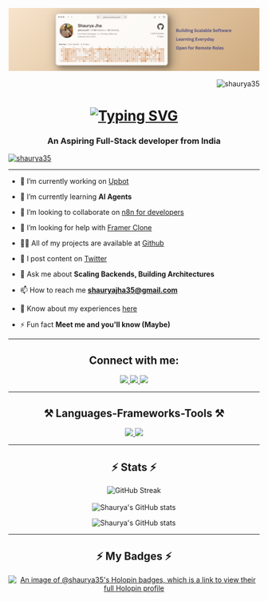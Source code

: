 ![logo](https://github.com/shaurya35/Shaurya35/blob/main/main.png)

<p align="right"> <img src="https://komarev.com/ghpvc/?username=shaurya35&label=Profile%20views&color=0e75b6&style=flat" alt="shaurya35" /> </p>
<h1 align="center">
   <a href="https://git.io/typing-svg"><img src="https://readme-typing-svg.herokuapp.com?font=Righteous&weight=500&size=35&duration=4000&pause=0200&center=true&vCenter=true&random=false&width=500&height=70&lines=Hi+There!%F0%9F%91%8B;I'm+Shaurya;Full+Stack+Developer;Blockchain+Enthusiast;Open+Source+Contributor" alt="Typing SVG" /></a>
</h1>
<h3 align="center">An Aspiring Full-Stack developer from India</h3>

<p align="left"> <a href="https://www.shauryacodes.me/"><img src="https://github-profile-trophy.vercel.app/?username=shaurya35" alt="shaurya35" /></a> </p>
<hr/>

- 🔭 I’m currently working on [Upbot](https://www.upbot.space/)

- 🌱 I’m currently learning **AI Agents**

- 👯 I’m looking to collaborate on [n8n for developers](https://github.com/shaurya35/flowly)

- 🤝 I’m looking for help with [Framer Clone](https://github.com/shaurya35/Viewport-Framer-Clone)

- 👨‍💻 All of my projects are available at [Github](https://github.com/shaurya35)

- 📝 I post content on [Twitter](https://twitter.com/_shaurya35)

- 💬 Ask me about **Scaling Backends, Building Architectures**

- 📫 How to reach me **shauryajha35@gmail.com**

- 📄 Know about my experiences [here](https://twitter.com/_shaurya35)

- ⚡ Fun fact **Meet me and you'll know (Maybe)**
<hr/>

<h2 align="center">Connect with me:</h2>
<p align="center">
<div align="center"> 
  <a href="mailto:shauryajha35@gmail.com">
    <img src="https://img.shields.io/badge/Gmail-333333?style=for-the-badge&logo=gmail&logoColor=red" target="_blank" />
  </a>
  <a href="https://linkedin.com/in/shaurya--jha" target="_blank">
    <img src="https://img.shields.io/badge/LinkedIn-0077B5?style=for-the-badge&logo=linkedin&logoColor=white" target="_blank" />
  </a>
  <a href="https://www.shauryacodes.me/" target="_blank">
     <img src="https://img.shields.io/badge/Portfolio-FF5722?style=for-the-badge&logo=todoist&logoColor=white" target="_blank" /> <!-- sqlite, safari, google-chrome are other good icon options -->
  </a>
</div>
</p>
<hr/>

<h2 align="center">⚒️ Languages-Frameworks-Tools ⚒️</h2>
<p align="center">
  <a href="https://www.shauryacodes.me/" >

<!-- <img src="https://skillicons.dev/icons?i=html,css,javascript,tailwind,react,next,nodejs,express,django,docker,bootstrap,ts,mongodb,postgres,prisma" /> -->
<!-- <img src="https://skillicons.dev/icons?i=git,github,gitlab,gcp,mysql,java,c,cpp,py,bash,vite,npm,pnpm,figma,postman,selenium,firebase,bun" /> -->
<img src="https://skillicons.dev/icons?i=next,tailwind,nodejs,express,postgres,prisma,aws,docker,git" />
<img src="https://skillicons.dev/icons?i=ts,rust,java,c,cpp,py" />

  </a>
</p>
<hr/>
<div align="center">
<h2 align="center">⚡ Stats ⚡</h2>

<div align=center>
<!--  <p><img align="center" src="https://github-readme-streak-stats.herokuapp.com/?user=shaurya35&theme=tokyonight" alt="shaurya35" /></p> -->
   
 <!--![GitHub Streak](https://streak-stats.demolab.com?user=shaurya35&theme=tokyonight&border_radius=9) -->
 ![GitHub Streak](https://github-readme-streak-stats-2-five.vercel.app/?user=shaurya35&theme=tokyonight&border_radius=9)
<br/>
<br/>
![Shaurya's GitHub stats](https://github-readme-stats.vercel.app/api/top-langs/?username=shaurya35&layout=donut&theme=tokyonight)

![Shaurya's GitHub stats](https://github-readme-stats.vercel.app/api?username=shaurya35&show_icons=true&theme=tokyonight)
</div>

<hr/>
<div align="center">
<h2 align="center">⚡ My Badges ⚡</h2>

[![An image of @shaurya35's Holopin badges, which is a link to view their full Holopin profile](https://holopin.me/shaurya35)](https://holopin.io/@shaurya35)

